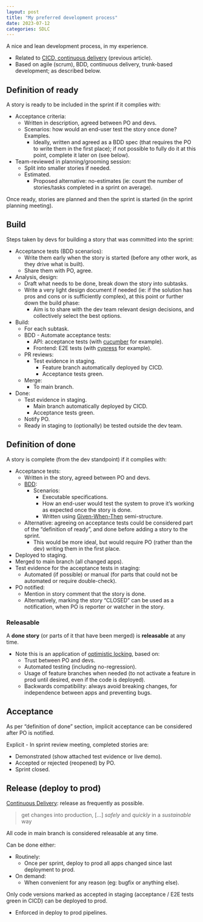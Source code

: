 ```yaml
---
layout: post
title: "My preferred development process"
date: 2023-07-12
categories: SDLC
---
```


A nice and lean development process, in my experience.

- Related to [CICD, continuous delivery](/sdlc/2023/06/30/cicd.html) (previous article).
- Based on agile (scrum), BDD, continuous delivery, trunk-based development; as described below.

## Definition of ready

A story is ready to be included in the sprint if it complies with:

- Acceptance criteria:
  - Written in description, agreed between PO and devs.
  - Scenarios: how would an end-user test the story once done? Examples.
    - Ideally, written and agreed as a BDD spec (that requires the PO to write them in the first place); if not possible to fully do it at this point, complete it later on (see below).
- Team-reviewed in planning/grooming session:
  - Split into smaller stories if needed.
  - Estimated.
    - Proposed alternative: no-estimates (ie: count the number of stories/tasks completed in a sprint on average).

Once ready, stories are planned and then the sprint is started (in the sprint planning meeting).

## Build

Steps taken by devs for building a story that was committed into the sprint:

- Acceptance tests (BDD scenarios):
  - Write them early when the story is started (before any other work, as they drive what is built).
  - Share them with PO, agree.
- Analysis, design:
  - Draft what needs to be done, break down the story into subtasks.
  - Write a very light design document if needed (ie: if the solution has pros and cons or is sufficiently complex), at this point or further down the build phase:
    - Aim is to share with the dev team relevant design decisions, and collectively select the best options.
- Build:
  - For each subtask.
  - BDD - Automate acceptance tests:
    - API: acceptance tests (with [cucumber](https://cucumber.io/ "https://cucumber.io/") for example).
    - Frontend: E2E tests (with [cypress](https://www.cypress.io/ "https://www.cypress.io/") for example).
  - PR reviews:
    - Test evidence in staging.
      - Feature branch automatically deployed by CICD.
      - Acceptance tests green.
  - Merge:
    - To main branch.
- Done:
  - Test evidence in staging.
    - Main branch automatically deployed by CICD.
    - Acceptance tests green.
  - Notify PO.
  - Ready in staging to (optionally) be tested outside the dev team.

## Definition of done

A story is complete (from the dev standpoint) if it complies with:

- Acceptance tests:
  - Written in the story, agreed between PO and devs.
  - [BDD](https://en.wikipedia.org/wiki/Behavior-driven_development):
    - Scenarios:
      - Executable specifications.
      - How an end-user would test the system to prove it’s working as expected once the story is done.
      - Written using [Given-When-Then](https://en.wikipedia.org/wiki/Given-When-Then) semi-structure.
  - Alternative: agreeing on acceptance tests could be considered part of the “definition of ready”, and done before adding a story to the sprint.
    - This would be more ideal, but would require PO (rather than the dev) writing them in the first place.
- Deployed to staging.
- Merged to main branch (all changed apps).
- Test evidence for the acceptance tests in staging:
  - Automated (if possible) or manual (for parts that could not be automated or require double-check).
- PO notified:
  - Mention in story comment that the story is done.
  - Alternatively, marking the story “CLOSED” can be used as a notification, when PO is reporter or watcher in the story.

### Releasable

A **done story** (or parts of it that have been merged) is **releasable** at any time.

- Note this is an application of [optimistic locking](https://en.wikipedia.org/wiki/Optimistic_concurrency_control), based on:
  - Trust between PO and devs.
  - Automated testing (including no-regression).
  - Usage of feature branches when needed (to not activate a feature in prod until desired, even if the code is deployed).
  - Backwards compatibility: always avoid breaking changes, for independence between apps and preventing bugs.

## Acceptance

As per “definition of done” section, implicit acceptance can be considered after PO is notified.

Explicit - In sprint review meeting, completed stories are:

- Demonstrated (show attached test evidence or live demo).
- Accepted or rejected (reopened) by PO.
- Sprint closed.

## Release (deploy to prod)

[Continuous Delivery](https://continuousdelivery.com/): release as frequently as possible.

> get changes into production, \[…\] _safely_ and _quickly_ in a _sustainable_ way

All code in main branch is considered releasable at any time.

Can be done either:

- Routinely:
  - Once per sprint, deploy to prod all apps changed since last deployment to prod.
- On demand:
  - When convenient for any reason (eg: bugfix or anything else).

Only code versions marked as accepted in staging (acceptance / E2E tests green in CICD) can be deployed to prod.

- Enforced in deploy to prod pipelines.
